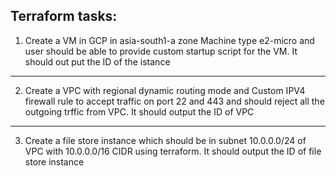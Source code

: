 ## Terraform tasks:

1. Create a VM in GCP in asia-south1-a  zone Machine type e2-micro and user should be able to provide custom startup script for the VM. It should out put the ID of the istance 

---------

2. Create a VPC with regional dynamic routing mode and Custom IPV4 firewall rule to accept traffic on port 22 and 443 and should reject all the outgoing trffic from VPC. It should output the ID of VPC

---------
3. Create a file store instance which should be in  subnet 10.0.0.0/24 of VPC with 10.0.0.0/16  CIDR using terraform. It should output the ID of file store instance
